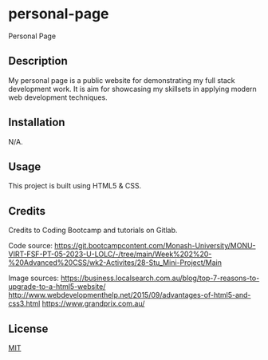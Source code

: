 # personal-page
Personal Page

## Description

My personal page is a public website for demonstrating my full stack development work. It is aim for showcasing my skillsets in applying modern web development techniques.  


## Installation

N/A.

## Usage

This project is built using HTML5 & CSS.


## Credits

Credits to Coding Bootcamp and tutorials on Gitlab.

Code source:
https://git.bootcampcontent.com/Monash-University/MONU-VIRT-FSF-PT-05-2023-U-LOLC/-/tree/main/Week%202%20-%20Advanced%20CSS/wk2-Activites/28-Stu_Mini-Project/Main

Image sources:
https://business.localsearch.com.au/blog/top-7-reasons-to-upgrade-to-a-html5-website/
http://www.webdevelopmenthelp.net/2015/09/advantages-of-html5-and-css3.html
https://www.grandprix.com.au/


## License

[MIT](https://choosealicense.com/licenses/mit/)

